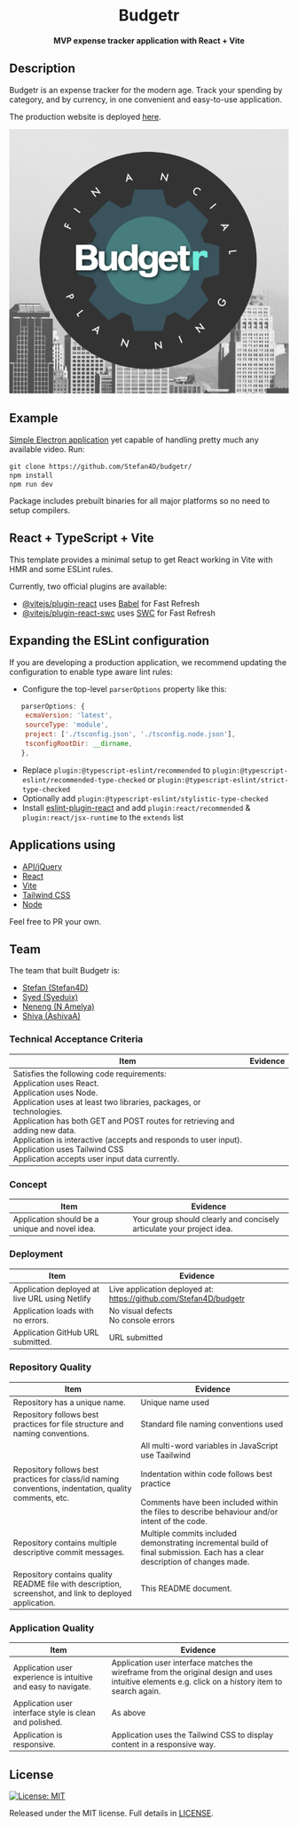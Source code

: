 <h1 align="center">
  Budgetr
</h1>

<h4 align="center">
  MVP expense tracker application with React + Vite
</h4>


## Description
Budgetr is an expense tracker for the modern age.  Track your spending by category, and by currency, in one convenient and easy-to-use application.

The production website is deployed [here](https://github.com/Stefan4D/budgetr/).

![Screenshot of deployed webpage](./src/assets/Logo.png)


## Example

[Simple Electron application](example) yet capable of handling pretty much any available video. Run:

```Terminal
git clone https://github.com/Stefan4D/budgetr/ 
npm install
npm run dev
```

Package includes prebuilt binaries for all major platforms so no need to setup compilers.

## React + TypeScript + Vite

This template provides a minimal setup to get React working in Vite with HMR and some ESLint rules.

Currently, two official plugins are available:

- [@vitejs/plugin-react](https://github.com/vitejs/vite-plugin-react/blob/main/packages/plugin-react/README.md) uses [Babel](https://babeljs.io/) for Fast Refresh
- [@vitejs/plugin-react-swc](https://github.com/vitejs/vite-plugin-react-swc) uses [SWC](https://swc.rs/) for Fast Refresh

## Expanding the ESLint configuration

If you are developing a production application, we recommend updating the configuration to enable type aware lint rules:

- Configure the top-level `parserOptions` property like this:

```js
   parserOptions: {
    ecmaVersion: 'latest',
    sourceType: 'module',
    project: ['./tsconfig.json', './tsconfig.node.json'],
    tsconfigRootDir: __dirname,
   },
```

- Replace `plugin:@typescript-eslint/recommended` to `plugin:@typescript-eslint/recommended-type-checked` or `plugin:@typescript-eslint/strict-type-checked`
- Optionally add `plugin:@typescript-eslint/stylistic-type-checked`
- Install [eslint-plugin-react](https://github.com/jsx-eslint/eslint-plugin-react) and add `plugin:react/recommended` & `plugin:react/jsx-runtime` to the `extends` list



## Applications using 

* [API/jQuery](https://api.jquery.com/)
* [React](https://legacy.reactjs.org/)
* [Vite](https://vitejs.dev/guide/)
* [Tailwind CSS](tailwindcomponents.com)
* [Node](https://nodejs.org/en)

Feel free to PR your own.

## Team

The team that built Budgetr is:

- [Stefan (Stefan4D)](https://github.com/Stefan4D)
- [Syed (Syeduix)](https://github.com/Syeduix)
- [Neneng (N Amelya)](https://github.com/noeamelya/)
- [Shiva (AshivaA)](https://github.com/AshivaA)


### Technical Acceptance Criteria

| Item                                                                                                                                                                                                                                                                                                                                                           | Evidence                                                                                                                                                                                                                                                                                                                                           |
| -------------------------------------------------------------------------------------------------------------------------------------------------------------------------------------------------------------------------------------------------------------------------------------------------------------------------------------------------------------- | -------------------------------------------------------------------------------------------------------------------------------------------------------------------------------------------------------------------------------------------------------------------------------------------------------------------------------------------------- |
| Satisfies the following code requirements: <br/>Application uses React. <br/>Application uses Node.<br/>Application uses at least two libraries, packages, or technologies. <br/>Application has both GET and POST routes for retrieving and adding new data.<br/>Application is interactive (accepts and responds to user input). <br/>Application uses Tailwind CSS <br/>Application accepts user input data currently. |

### Concept

| Item                                                                  | Evidence                                                                                                                                                                                              |
| --------------------------------------------------------------------- | ----------------------------------------------------------------------------------------------------------------------------------------------------------------------------------------------------- |
| Application should be a unique and novel idea.                        |  Your group should clearly and concisely articulate your project idea. | The single page brief articulates the core concept of the project and is available read-only [here](https://docs.google.com/document/d/1MC0y5PKDFoR-GZwCd4qMGuBGgXzgv3n2V7F29H-fhOY/edit?usp=sharing) |


### Deployment

| Item                              | Evidence                                                             |
| --------------------------------- | -------------------------------------------------------------------- |
| Application deployed at live URL using Netlify | Live application deployed at: https://github.com/Stefan4D/budgetr |
| Application loads with no errors. | No visual defects <br /> No console errors                           |
| Application GitHub URL submitted. | URL submitted                                                        |

### Repository Quality

| Item                                                                                                    | Evidence                                                                                                                                                                                                                  |
| ------------------------------------------------------------------------------------------------------- | ------------------------------------------------------------------------------------------------------------------------------------------------------------------------------------------------------------------------- |
| Repository has a unique name.                                                                           | Unique name used                                                                                                                                                                                                          |
| Repository follows best practices for file structure and naming conventions.                            | Standard file naming conventions used                                                                                                                                                                                     |
| Repository follows best practices for class/id naming conventions, indentation, quality comments, etc.  | All multi-word variables in JavaScript use Taailwind<br /><br /> Indentation within code follows best practice <br /><br /> Comments have been included within the files to describe behaviour and/or intent of the code. |
| Repository contains multiple descriptive commit messages.                                               | Multiple commits included demonstrating incremental build of final submission. Each has a clear description of changes made.                                                                                              |
| Repository contains quality README file with description, screenshot, and link to deployed application. | This README document.                                                                                                                                                                                                     |

### Application Quality

| Item                                                           | Evidence                                                                                                                                            |
| -------------------------------------------------------------- | --------------------------------------------------------------------------------------------------------------------------------------------------- |
| Application user experience is intuitive and easy to navigate. | Application user interface matches the wireframe from the original design and uses intuitive elements e.g. click on a history item to search again. |
| Application user interface style is clean and polished.        | As above                                                                                                                                            |
| Application is responsive.                                     | Application uses the Tailwind CSS to display content in a responsive way.                                                                  |

## License

[![License: MIT](https://img.shields.io/badge/License-MIT-yellow.svg)](https://opensource.org/licenses/MIT)


Released under the MIT license. Full details in [LICENSE](./LICENSE).